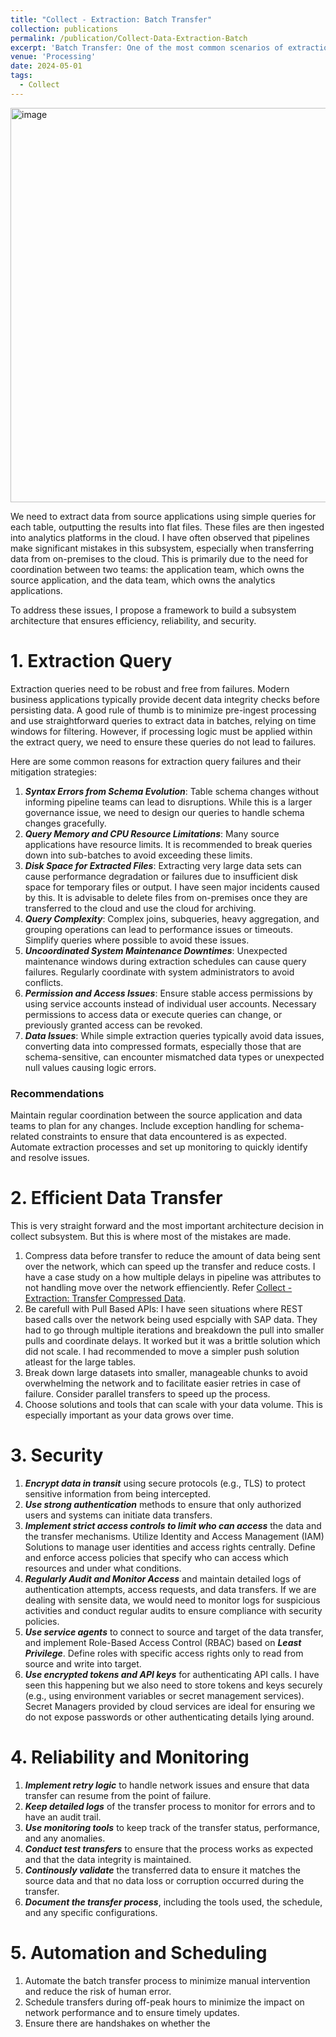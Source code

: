 ```yaml
---
title: "Collect - Extraction: Batch Transfer"
collection: publications
permalink: /publication/Collect-Data-Extraction-Batch
excerpt: 'Batch Transfer: One of the most common scenarios of extraction. For now atleast'
venue: 'Processing'
date: 2024-05-01
tags:
  - Collect
---
```


<img width="631" alt="image" src="https://github.com/user-attachments/assets/70bed399-1ce4-4e78-928f-3ea9470b119f">

We need to extract data from source applications using simple queries for each table, outputting the results into flat files. These files are then ingested into analytics platforms in the cloud. I have often observed that pipelines make significant mistakes in this subsystem, especially when transferring data from on-premises to the cloud. This is primarily due to the need for coordination between two teams: the application team, which owns the source application, and the data team, which owns the analytics applications.

To address these issues, I propose a framework to build a subsystem architecture that ensures efficiency, reliability, and security.

# 1. Extraction Query
Extraction queries need to be robust and free from failures. Modern business applications typically provide decent data integrity checks before persisting data. A good rule of thumb is to minimize pre-ingest processing and use straightforward queries to extract data in batches, relying on time windows for filtering. However, if processing logic must be applied within the extract query, we need to ensure these queries do not lead to failures.

Here are some common reasons for extraction query failures and their mitigation strategies:

1. ***Syntax Errors from Schema Evolution***: Table schema changes without informing pipeline teams can lead to disruptions. While this is a larger governance issue, we need to design our queries to handle schema changes gracefully.
2. ***Query Memory and CPU Resource Limitations***: Many source applications have resource limits. It is recommended to break queries down into sub-batches to avoid exceeding these limits.
3. ***Disk Space for Extracted Files***: Extracting very large data sets can cause performance degradation or failures due to insufficient disk space for temporary files or output. I have seen major incidents caused by this. It is advisable to delete files from on-premises once they are transferred to the cloud and use the cloud for archiving.
4. ***Query Complexity***: Complex joins, subqueries, heavy aggregation, and grouping operations can lead to performance issues or timeouts. Simplify queries where possible to avoid these issues.
5. ***Uncoordinated System Maintenance Downtimes***: Unexpected maintenance windows during extraction schedules can cause query failures. Regularly coordinate with system administrators to avoid conflicts.
6. ***Permission and Access Issues***: Ensure stable access permissions by using service accounts instead of individual user accounts. Necessary permissions to access data or execute queries can change, or previously granted access can be revoked.
7. ***Data Issues***: While simple extraction queries typically avoid data issues, converting data into compressed formats, especially those that are schema-sensitive, can encounter mismatched data types or unexpected null values causing logic errors.

### Recommendations
Maintain regular coordination between the source application and data teams to plan for any changes. Include exception handling for schema-related constraints to ensure that data encountered is as expected. Automate extraction processes and set up monitoring to quickly identify and resolve issues.

# 2. Efficient Data Transfer
This is very straight forward and the most important architecture decision in collect subsystem. But this is where most of the mistakes are made.
1. Compress data before transfer to reduce the amount of data being sent over the network, which can speed up the transfer and reduce costs. I have a case study on a how multiple delays in pipeline was attributes to not handling move over the network effienciently. Refer [Collect - Extraction: Transfer Compressed Data](https://nuneskris.github.io/publication/Collect-Data-Extraction-Compress).
2. Be carefull with Pull Based APIs: I have seen situations where REST based calls over the network being used espcially with SAP data. They had to go through multiple iterations and breakdown the pull into smaller pulls and coordinate delays. It worked but it was a brittle solution which did not scale. I had recommended to move a simpler push solution atleast for the large tables.
3. Break down large datasets into smaller, manageable chunks to avoid overwhelming the network and to facilitate easier retries in case of failure. Consider parallel transfers to speed up the process.
4. Choose solutions and tools that can scale with your data volume. This is especially important as your data grows over time.

# 3. Security
1. ***Encrypt data in transit*** using secure protocols (e.g., TLS) to protect sensitive information from being intercepted.
2. ***Use strong authentication*** methods to ensure that only authorized users and systems can initiate data transfers.
3. ***Implement strict access controls to limit who can access*** the data and the transfer mechanisms. Utilize Identity and Access Management (IAM) Solutions to manage user identities and access rights centrally. Define and enforce access policies that specify who can access which resources and under what conditions.
4. ***Regularly Audit and Monitor Access*** and maintain detailed logs of authentication attempts, access requests, and data transfers. If we are dealing with sensite data, we would need to monitor logs for suspicious activities and conduct regular audits to ensure compliance with security policies.
5. ***Use service agents*** to connect to source and target of the data transfer, and implement Role-Based Access Control (RBAC) based on ***Least Privilege***. Define roles with specific access rights only to read from source and write into target.
6. ***Use encrypted tokens and API keys*** for authenticating API calls. I have seen this happening but we also need to store tokens and keys securely (e.g., using environment variables or secret management services). Secret Managers provided by cloud services are ideal for ensuring we do not expose passwords or other authenticating details lying around.

# 4. Reliability and Monitoring
1. ***Implement retry logic*** to handle network issues and ensure that data transfer can resume from the point of failure.
3. ***Keep detailed logs*** of the transfer process to monitor for errors and to have an audit trail.
4. ***Use monitoring tools*** to keep track of the transfer status, performance, and any anomalies.
5. ***Conduct test transfers*** to ensure that the process works as expected and that the data integrity is maintained.
6. ***Continously validate*** the transferred data to ensure it matches the source data and that no data loss or corruption occurred during the transfer.
7. ***Document the transfer process***, including the tools used, the schedule, and any specific configurations.

# 5. Automation and Scheduling
1. Automate the batch transfer process to minimize manual intervention and reduce the risk of human error.
2. Schedule transfers during off-peak hours to minimize the impact on network performance and to ensure timely updates.
3. Ensure there are handshakes on whether the 
